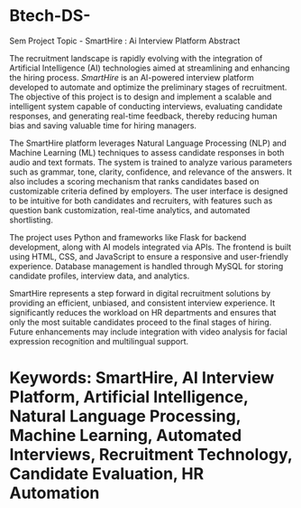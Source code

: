# Btech-DS-
Sem Project Topic - SmartHire : Ai Interview Platform
Abstract

The recruitment landscape is rapidly evolving with the integration of Artificial Intelligence (AI) technologies aimed at streamlining and enhancing the hiring process. *SmartHire* is an AI-powered interview platform developed to automate and optimize the preliminary stages of recruitment. The objective of this project is to design and implement a scalable and intelligent system capable of conducting interviews, evaluating candidate responses, and generating real-time feedback, thereby reducing human bias and saving valuable time for hiring managers.

The SmartHire platform leverages Natural Language Processing (NLP) and Machine Learning (ML) techniques to assess candidate responses in both audio and text formats. The system is trained to analyze various parameters such as grammar, tone, clarity, confidence, and relevance of the answers. It also includes a scoring mechanism that ranks candidates based on customizable criteria defined by employers. The user interface is designed to be intuitive for both candidates and recruiters, with features such as question bank customization, real-time analytics, and automated shortlisting.

The project uses Python and frameworks like Flask for backend development, along with AI models integrated via APIs. The frontend is built using HTML, CSS, and JavaScript to ensure a responsive and user-friendly experience. Database management is handled through MySQL for storing candidate profiles, interview data, and analytics.

SmartHire represents a step forward in digital recruitment solutions by providing an efficient, unbiased, and consistent interview experience. It significantly reduces the workload on HR departments and ensures that only the most suitable candidates proceed to the final stages of hiring. Future enhancements may include integration with video analysis for facial expression recognition and multilingual support.

# Keywords: SmartHire, AI Interview Platform, Artificial Intelligence, Natural Language Processing, Machine Learning, Automated Interviews, Recruitment Technology, Candidate Evaluation, HR Automation

